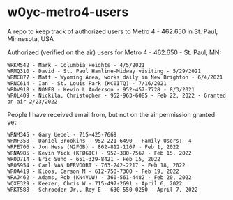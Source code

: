 # w0yc-metro4-users
A repo to keep track of authorized users to Metro 4 - 462.650 in St. Paul, Minnesota, USA

Authorized (verified on the air) users for Metro 4 - 462.650 - St. Paul, MN:
`````
WRKM542 - Mark - Columbia Heights - 4/5/2021
WRMQ310 - David - St. Paul Hamline-Midway visiting - 5/29/2021
WRMC877 - Matt - Wyoming Area, works daily in New Brighton - 6/4/2021
WRNC614 - Ian - St. Louis Park (KC0ITQ) - 7/16/2021
WRDV918 - N0NFB - Kevin L Anderson - 952-457-7728 - 8/3/2021
WROL409 - Nickila, Christopher - 952-963-6085 - Feb 22, 2022 - Granted on air 2/23/2022
`````

People I have received email from, but not on the air permission granted yet:
`````
WRNM345 - Gary Uebel - 715-425-7669
WRMF358 - Daniel Brookins - 952-221-6490 - Family Users:  4
WRPE706 - Jon Hess (N2FGB) - 862-812-1167‬ - Feb 1, 2022
WRNA985 - Kevin Vick (KFØGIC) - 952-380-7567 - Feb 15, 2022
WROD714 - Eric Sund - 651-329-8421 - Feb 15, 2022
WROS954 - Carl VAN DERVOORT - 763-242-2217 - Feb 18, 2022
WROA419 - Kloos, Carson M - 612-750-7300 - Feb 19, 2022
WRAJ462 - Adams, Rob (KN4VUW) - 360-561-4482 - Feb 20, 2022
WQXE329 - Keezer, Chris W - 715-497-2691 - April 6, 2022
WRKT588 - Schroeder Jr., Roy E - 630-550-0250 - April 7, 2022
`````
